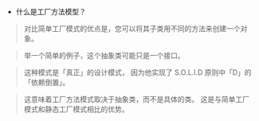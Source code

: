 - 什么是工厂方法模型？
> 对比简单工厂模式的优点是，您可以将其子类用不同的方法来创建一个对象。

> 举一个简单的例子，这个抽象类可能只是一个接口。

> 这种模式是「真正」的设计模式， 因为他实现了 S.O.L.I.D 原则中「D」的 「依赖倒置」。

> 这意味着工厂方法模式取决于抽象类，而不是具体的类。 这是与简单工厂模式和静态工厂模式相比的优势。
> 